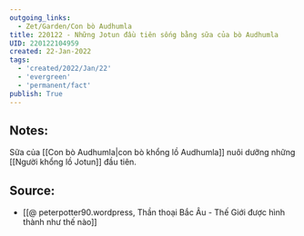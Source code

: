 ```yaml
---
outgoing_links:
  - Zet/Garden/Con bò Audhumla
title: 220122 - Những Jotun đầu tiên sống bằng sữa của bò Audhumla
UID: 220122104959
created: 22-Jan-2022
tags:
  - 'created/2022/Jan/22'
  - 'evergreen'
  - 'permanent/fact'
publish: True
---
```

## Notes:
Sữa của [[Con bò Audhumla|con bò khổng lồ Audhumla]] nuôi dưỡng những [[Người khổng lồ Jotun]] đầu tiên.

## Source:
- [[@ peterpotter90.wordpress, Thần thoại Bắc Âu - Thế Giới được hình thành như thế nào]]


